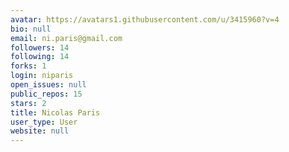 ```yaml
---
avatar: https://avatars1.githubusercontent.com/u/3415960?v=4
bio: null
email: ni.paris@gmail.com
followers: 14
following: 14
forks: 1
login: niparis
open_issues: null
public_repos: 15
stars: 2
title: Nicolas Paris
user_type: User
website: null
---
```

